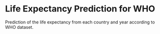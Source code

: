 # Life Expectancy Prediction for WHO

Prediction of the life expectancy from each country and year according to WHO dataset.
